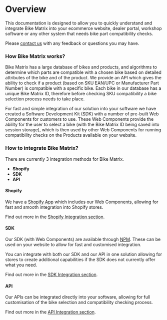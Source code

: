 # Overview

This documentation is designed to allow you to quickly understand and integrate Bike Matrix into your ecommerce website, dealer portal, workshop software or any other system that needs bike part compatibility checks.

Please [contact us](https://www.bikematrix.io/contact) with any feedback or questions you may have.

### How Bike Matrix works?

Bike Matrix has a large database of bikes and products, and algorithms to determine which parts are compatible with a chosen bike based on detailed attributes of the bike and of the product. We provide an API which gives the ability to check if a product (based on SKU EAN/UPC or Manufacturer Part Number) is compatible with a specific bike. Each bike in our database has a unique Bike Matrix ID, therefore before checking SKU compatibility a bike selection process needs to take place.

For fast and simple integration of our solution into your software we have created a Software Development Kit (SDK) with a number of pre-built Web Components for customers to use. These Web Components provide the ability for the user to select a bike (with the Bike Matrix ID being saved into session storage), which is then used by other Web Components for running compatibility checks on the Products available on your website.

### How to integrate Bike Matrix?

There are currently 3 integration methods for Bike Matrix.

- **Shopify**
- **SDK**
- **API**

#### Shopify

We have a [Shopify App](https://apps.shopify.com/bike-matrix) which includes our Web Components, allowing for fast and smooth integration into Shopify stores.

Find out more in the [Shopify Integration section](shopify/shopify-intro).

#### SDK

Our SDK (with Web Components) are available through [NPM](https://www.npmjs.com/package/@bikematrix/web-components/). These can be used on your website to allow for fast and customised integration.

You can integrate with both our SDK and our API in one solution allowing for stores to create additional capabilities if the SDK does not currently offer what you need.

Find out more in the [SDK Integration section](quick-start).

#### API

Our APIs can be integrated directly into your software, allowing for full customisation of the bike selection and compatibility checking process.

Find out more in the [API Integration section](api-endpoints/bikematrixserver).
